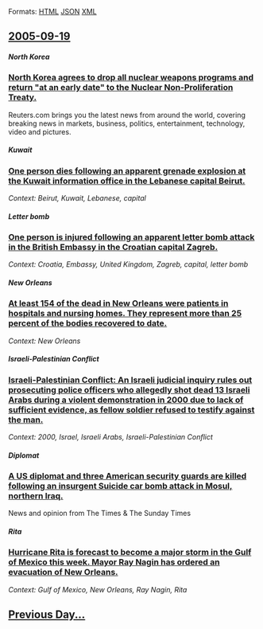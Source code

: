 
Formats: [HTML](2005/09/19/index.html)  [JSON](2005/09/19/index.json)  [XML](2005/09/19/index.xml)  

## [2005-09-19](/news/2005/09/19/index.md)

##### North Korea
### [ North Korea agrees to drop all nuclear weapons programs and return "at an early date" to the Nuclear Non-Proliferation Treaty. ](/news/2005/09/19/north-korea-agrees-to-drop-all-nuclear-weapons-programs-and-return-at-an-early-date-to-the-nuclear-non-proliferation-treaty.md)
Reuters.com brings you the latest news from around the world, covering breaking news in markets, business, politics, entertainment, technology, video and pictures.

##### Kuwait
### [ One person dies following an apparent grenade explosion at the Kuwait information office in the Lebanese capital Beirut. ](/news/2005/09/19/one-person-dies-following-an-apparent-grenade-explosion-at-the-kuwait-information-office-in-the-lebanese-capital-beirut.md)
_Context: Beirut, Kuwait, Lebanese, capital_

##### Letter bomb
### [ One person is injured following an apparent letter bomb attack in the British Embassy in the Croatian capital Zagreb. ](/news/2005/09/19/one-person-is-injured-following-an-apparent-letter-bomb-attack-in-the-british-embassy-in-the-croatian-capital-zagreb.md)
_Context: Croatia, Embassy, United Kingdom, Zagreb, capital, letter bomb_

##### New Orleans
### [ At least 154 of the dead in New Orleans were patients in hospitals and nursing homes. They represent more than 25 percent of the bodies recovered to date. ](/news/2005/09/19/at-least-154-of-the-dead-in-new-orleans-were-patients-in-hospitals-and-nursing-homes-they-represent-more-than-25-percent-of-the-bodies-rec.md)
_Context: New Orleans_

##### Israeli-Palestinian Conflict
### [ Israeli-Palestinian Conflict: An Israeli judicial inquiry rules out prosecuting police officers who allegedly shot dead 13 Israeli Arabs during a violent demonstration in 2000 due to lack of sufficient evidence, as fellow soldier refused to testify against the man. ](/news/2005/09/19/israeli-palestinian-conflict-an-israeli-judicial-inquiry-rules-out-prosecuting-police-officers-who-allegedly-shot-dead-13-israeli-arabs-du.md)
_Context: 2000, Israel, Israeli Arabs, Israeli-Palestinian Conflict_

##### Diplomat
### [ A US diplomat and three American security guards are killed following an insurgent Suicide car bomb attack in Mosul, northern Iraq. ](/news/2005/09/19/a-us-diplomat-and-three-american-security-guards-are-killed-following-an-insurgent-suicide-car-bomb-attack-in-mosul-northern-iraq.md)
News and opinion from The Times &amp; The Sunday Times

##### Rita
### [ Hurricane Rita is forecast to become a major storm in the Gulf of Mexico this week. Mayor Ray Nagin has ordered an evacuation of New Orleans. ](/news/2005/09/19/hurricane-rita-is-forecast-to-become-a-major-storm-in-the-gulf-of-mexico-this-week-mayor-ray-nagin-has-ordered-an-evacuation-of-new-orlean.md)
_Context: Gulf of Mexico, New Orleans, Ray Nagin, Rita_

## [Previous Day...](/news/2005/09/18/index.md)

